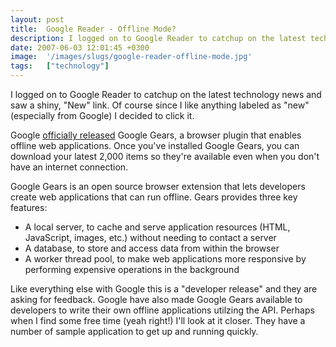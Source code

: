 ```yaml
---
layout: post
title:  Google Reader - Offline Mode?
description: I logged on to Google Reader to catchup on the latest technology news and saw a shiny, New link. Of course since I like anything labeled as new (especially from Google) I decided to click it. Google officially released  Google Gears, a browser plugin that enables offline web applications. Once youve installed Google Gears, you can download your latest 2,000 items so theyre available even when you dont have an internet connection. Google Gears is an open source browser extension that lets develop
date: 2007-06-03 12:01:45 +0300
image:  '/images/slugs/google-reader-offline-mode.jpg'
tags:   ["technology"]
---
```

<p>I logged on to Google Reader to catchup on the latest technology news and saw a shiny, "New" link. Of course since I like anything labeled as "new" (especially from Google) I decided to click it.</p>
<p>Google <a href="http://googlereader.blogspot.com/2007/05/oh-sam-i-am-can-i-read-it-on-tram.html" target="_blank">officially released</a> Google Gears, a browser plugin that enables offline web applications. Once you've installed Google Gears, you can download your latest 2,000 items so they're available even when you don't have an internet connection.</p>
<p>Google Gears is an open source browser extension that lets developers create web applications that can run offline. Gears provides three key features:</p>
<ul>
	<li>A local server, to cache and serve application resources (HTML, JavaScript, images, etc.) without needing to contact a server</li>
	<li>A database, to store and access data from within the browser</li>
	<li>A worker thread pool, to make web applications more responsive by performing expensive operations in the background</li>
</ul>
Like everything else with Google this is a "developer release" and they are asking for feedback. Google have also made Google Gears available to developers to write their own offline applications utilzing the API. Perhaps when I find some free time (yeah right!) I'll look at it closer. They have a number of sample application to get up and running quickly.
